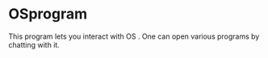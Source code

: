 # OSprogram
This program lets you interact with OS . One can open various programs by chatting with it.

